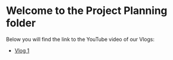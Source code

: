 # Welcome to the Project Planning folder

Below you will find the link to the YouTube video of our Vlogs:
+ [Vlog 1](https://www.youtube.com/watch?v=OcyOhmqbeCk) 
